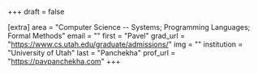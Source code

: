 +++
draft = false

[extra]
area = "Computer Science -- Systems; Programming Languages; Formal Methods"
email = ""
first = "Pavel"
grad_url = "https://www.cs.utah.edu/graduate/admissions/"
img = ""
institution = "University of Utah"
last = "Panchekha"
prof_url = "https://pavpanchekha.com"
+++